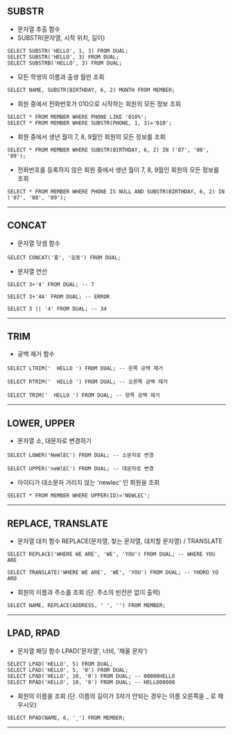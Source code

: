 ## SUBSTR
* 문자열 추출 함수
* SUBSTR(문자열, 시작 위치, 길이)
~~~
SELECT SUBSTR('HELLO', 1, 3) FROM DUAL;
SELECT SUBSTR('HELLO', 3) FROM DUAL;
SELECT SUBSTRB('HELLO', 3) FROM DUAL;
~~~

* 모든 학생의 이름과 출생 월만 조회
~~~
SELECT NAME, SUBSTR(BIRTHDAY, 6, 2) MONTH FROM MEMBER;
~~~

* 회원 중에서 전화번호가 010으로 시작하는 회원의 모든 정보 조회
~~~
SELECT * FROM MEMBER WHERE PHONE LIKE '010%';
SELECT * FROM MEMBER WHERE SUBSTR(PHONE, 1, 3)='010';
~~~

* 회원 중에서 생년 월이 7, 8, 9월인 회원의 모든 정보를 조회
~~~
SELECT * FROM MEMBER WHERE SUBSTR(BIRTHDAY, 6, 2) IN ('07', '08', '09');
~~~

* 전화번호를 등록하지 않은 회원 중에서 생년 월이 7, 8, 9월인 회원의 모든 정보를 조회
~~~
SELECT * FROM MEMBER WHERE PHONE IS NULL AND SUBSTR(BIRTHDAY, 6, 2) IN ('07', '08', '09');
~~~
***

## CONCAT
* 문자열 덧셈 함수
~~~
SELECT CONCAT('홍', '길동') FROM DUAL;
~~~
* 문자열 연산
~~~
SELECT 3+'4' FROM DUAL; -- 7

SELECT 3+'4A' FROM DUAL; -- ERROR

SELECT 3 || '4' FROM DUAL; -- 34 
~~~
***

## TRIM
* 공백 제거 함수
~~~
SELECT LTRIM('  HELLO ') FROM DUAL; -- 왼쪽 공백 제거

SELECT RTRIM('  HELLO ') FROM DUAL; -- 오른쪽 공백 제거

SELECT TRIM('  HELLO ') FROM DUAL; -- 양쪽 공백 제거
~~~
***

## LOWER, UPPER
* 문자열 소, 대문자로 변경하기
~~~
SELECT LOWER('NeWlEC') FROM DUAL; -- 소문자로 변경

SELECT UPPER('neWlEC') FROM DUAL; -- 대문자로 변경
~~~
* 아이디가 대소문자 가리지 않는 'newlec' 인 회원을 조회
~~~
SELECT * FROM MEMBER WHERE UPPER(ID)='NEWLEC';
~~~
***

## REPLACE, TRANSLATE
* 문자열 대치 함수 REPLACE(문자열, 찾는 문자열, 대치할 문자열) / TRANSLATE
~~~
SELECT REPLACE('WHERE WE ARE', 'WE', 'YOU') FROM DUAL; -- WHERE YOU ARE

SELECT TRANSLATE('WHERE WE ARE', 'WE', 'YOU') FROM DUAL; -- YHORO YO ARO
~~~
* 회원의 이름과 주소를 조회 (단. 주소의 빈칸은 없이 출력)
~~~
SELECT NAME, REPLACE(ADDRESS, ' ', '') FROM MEMBER;
~~~
***

## LPAD, RPAD
* 문자열 패딩 함수 LPAD('문자열', 너비, '채울 문자')
~~~
SELECT LPAD('HELLO', 5) FROM DUAL;
SELECT LPAD('HELLO', 5, '0') FROM DUAL;
SELECT LPAD('HELLO', 10, '0') FROM DUAL; -- 00000HELLO
SELECT RPAD('HELLO', 10, '0') FROM DUAL; -- HELLO00000
~~~

* 회원의 이름을 조회 (단. 이름의 길이가 3자가 안되는 경우는 이름 오른쪽을 _ 로 채우시오)
~~~
SELECT RPAD(NAME, 6, '_') FROM MEMBER;
~~~
***
